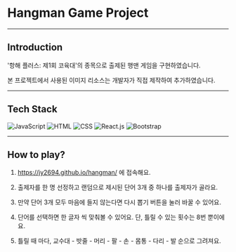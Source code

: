 # Hangman Game Project

---

## Introduction

'항해 플러스: 제1회 코육대'의 종목으로 출제된 행맨 게임을 구현하였습니다.

본 프로젝트에서 사용된 이미지 리소스는 개발자가 직접 제작하여 추가하였습니다.

---

## Tech Stack

![JavaScript](https://img.shields.io/badge/JavaScript-yellow?logo=javascript)
![HTML](https://img.shields.io/badge/HTML5-orange?logo=html5)
![CSS](https://img.shields.io/badge/CSS3-blue?logo=css3)
![React.js](https://img.shields.io/badge/React.js-blue?logo=react)
![Bootstrap](https://img.shields.io/badge/Bootstrap-purple?logo=bootstrap)

---

## How to play?

1. https://jy2694.github.io/hangman/ 에 접속해요.


2. 출제자를 한 명 선정하고 랜덤으로 제시된 단어 3개 중 하나를 출제자가 골라요.


3. 만약 단어 3개 모두 마음에 들지 않는다면 다시 뽑기 버튼을 눌러 바꿀 수 있어요.


4. 단어를 선택하면 한 글자 씩 맞춰볼 수 있어요. 단, 틀릴 수 있는 횟수는 8번 뿐이에요.


5. 틀릴 때 마다, 교수대 - 밧줄 - 머리 - 팔 - 손 - 몸통 - 다리 - 발 순으로 그려져요.